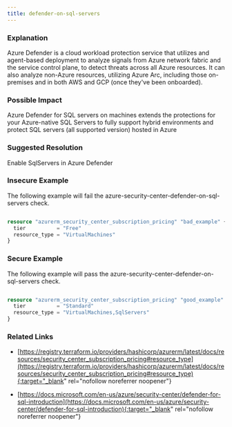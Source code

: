 ```yaml
---
title: defender-on-sql-servers
---
```


### Explanation

Azure Defender is a cloud workload protection service that utilizes and agent-based deployment to analyze signals from Azure network fabric and the service control plane, to detect threats across all Azure resources. It can also analyze non-Azure resources, utilizing Azure Arc, including those on-premises and in both AWS and GCP (once they've been onboarded).

### Possible Impact
Azure Defender for SQL servers on machines extends the protections for your Azure-native SQL Servers to fully support hybrid environments and protect SQL servers (all supported version) hosted in Azure

### Suggested Resolution
Enable SqlServers in Azure Defender


### Insecure Example

The following example will fail the azure-security-center-defender-on-sql-servers check.

```terraform

resource "azurerm_security_center_subscription_pricing" "bad_example" {
  tier          = "Free"
  resource_type = "VirtualMachines"
}

```



### Secure Example

The following example will pass the azure-security-center-defender-on-sql-servers check.

```terraform

resource "azurerm_security_center_subscription_pricing" "good_example" {
  tier          = "Standard"
  resource_type = "VirtualMachines,SqlServers"
}

```




### Related Links


- [https://registry.terraform.io/providers/hashicorp/azurerm/latest/docs/resources/security_center_subscription_pricing#resource_type](https://registry.terraform.io/providers/hashicorp/azurerm/latest/docs/resources/security_center_subscription_pricing#resource_type){:target="_blank" rel="nofollow noreferrer noopener"}

- [https://docs.microsoft.com/en-us/azure/security-center/defender-for-sql-introduction](https://docs.microsoft.com/en-us/azure/security-center/defender-for-sql-introduction){:target="_blank" rel="nofollow noreferrer noopener"}


